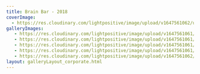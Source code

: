 ```yaml
---
title: Brain Bar - 2018
coverImage:
  - https://res.cloudinary.com/lightpositive/image/upload/v1647561062/uploads/Brain%20Bar%20-%202018/BB1.jpg
galleryImages:
   - https://res.cloudinary.com/lightpositive/image/upload/v1647561061/uploads/Brain%20Bar%20-%202018/BB3.jpg
   - https://res.cloudinary.com/lightpositive/image/upload/v1647561061/uploads/Brain%20Bar%20-%202018/BB.jpg
   - https://res.cloudinary.com/lightpositive/image/upload/v1647561061/uploads/Brain%20Bar%20-%202018/BB4.jpg
   - https://res.cloudinary.com/lightpositive/image/upload/v1647561061/uploads/Brain%20Bar%20-%202018/BB2.jpg
   - https://res.cloudinary.com/lightpositive/image/upload/v1647561062/uploads/Brain%20Bar%20-%202018/BB1.jpg
layout: galleryLayout_corporate.html
---
```

